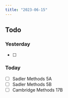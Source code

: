 ```yaml
---
title: "2023-06-15"
---
```


## Todo
### Yesterday
- [ ] 
### Today
- [ ] Sadler Methods 5A
- [ ] Sadler Methods 5B
- [ ] Cambridge Methods 17B